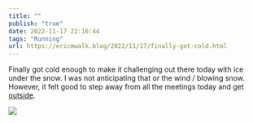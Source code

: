 ```yaml
---
title: ""
publish: "true"
date: 2022-11-17 22:16:44
tags: "Running"
url: https://ericmwalk.blog/2022/11/17/finally-got-cold.html
---
```


Finally got cold enough to make it challenging out there today with ice under the snow. I was not anticipating that or the wind / blowing snow. However, it felt good to step away from all the meetings today and get [outside](https://strava.app.link/Sz4QduzV2ub).


![](https://ericmwalk.blog/uploads/2022/9b9b9763f4.jpg)